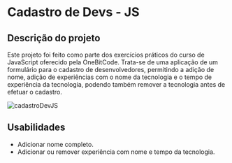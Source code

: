 <h1>Cadastro de Devs - JS</h1>

<h2>Descrição do projeto</h2>
<p>Este projeto foi feito como parte dos exercícios práticos do curso de JavaScript oferecido pela OneBitCode. Trata-se de uma aplicação de um formulário para o cadastro de desenvolvedores, permitindo a adição de nome, adição de experiências com o nome da tecnologia e o tempo de experiência da tecnologia, podendo também remover a tecnologia antes de efetuar o cadastro.</p>

![cadastroDevJS](https://github.com/alexfilhoo/cadastro-devs-JS/assets/97108107/e3f84664-4f40-486f-ab50-19588129f3d3)

<h2>Usabilidades</h2>

- Adicionar nome completo.
- Adicionar ou remover experiência com nome e tempo da tecnologia.
